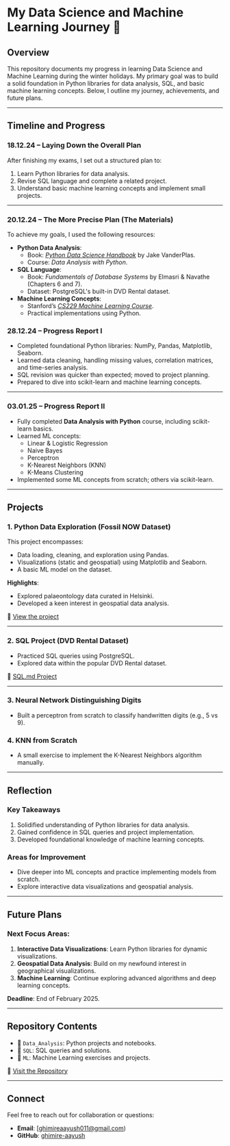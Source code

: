# My Data Science and Machine Learning Journey 🌟

## Overview
This repository documents my progress in learning Data Science and Machine Learning during the winter holidays. My primary goal was to build a solid foundation in Python libraries for data analysis, SQL, and basic machine learning concepts. Below, I outline my journey, achievements, and future plans.

---

## Timeline and Progress

### **18.12.24 – Laying Down the Overall Plan**
After finishing my exams, I set out a structured plan to:
1. Learn Python libraries for data analysis.
2. Revise SQL language and complete a related project.
3. Understand basic machine learning concepts and implement small projects.

---

### **20.12.24 – The More Precise Plan (The Materials)**

To achieve my goals, I used the following resources:
- **Python Data Analysis**: 
  - Book: *[Python Data Science Handbook](https://jakevdp.github.io/PythonDataScienceHandbook/)* by Jake VanderPlas.
  - Course: *Data Analysis with Python*.
- **SQL Language**: 
  - Book: *Fundamentals of Database Systems* by Elmasri & Navathe (Chapters 6 and 7).
  - Dataset: PostgreSQL's built-in DVD Rental dataset.
- **Machine Learning Concepts**: 
  - Stanford’s *[CS229 Machine Learning Course](https://cs229.stanford.edu/)*.
  - Practical implementations using Python.

### **28.12.24 – Progress Report I**
- Completed foundational Python libraries: NumPy, Pandas, Matplotlib, Seaborn.
- Learned data cleaning, handling missing values, correlation matrices, and time-series analysis.
- SQL revision was quicker than expected; moved to project planning.
- Prepared to dive into scikit-learn and machine learning concepts.

---

### **03.01.25 – Progress Report II**
- Fully completed **Data Analysis with Python** course, including scikit-learn basics.
- Learned ML concepts:
  - Linear & Logistic Regression
  - Naive Bayes
  - Perceptron
  - K-Nearest Neighbors (KNN)
  - K-Means Clustering
- Implemented some ML concepts from scratch; others via scikit-learn.

---

## Projects

### **1. Python Data Exploration (Fossil NOW Dataset)**
This project encompasses:
- Data loading, cleaning, and exploration using Pandas.
- Visualizations (static and geospatial) using Matplotlib and Seaborn.
- A basic ML model on the dataset.

**Highlights**:
- Explored palaeontology data curated in Helsinki.
- Developed a keen interest in geospatial data analysis.

🔗 [View the project](https://github.com/ghimire-aayush/The-Start)

---

### **2. SQL Project (DVD Rental Dataset)**
- Practiced SQL queries using PostgreSQL.
- Explored data within the popular DVD Rental dataset.

🔗 [SQL.md Project](https://github.com/ghimire-aayush/The-Start)

---

### **3. Neural Network Distinguishing Digits**
- Built a perceptron from scratch to classify handwritten digits (e.g., 5 vs 9).

### **4. KNN from Scratch**
- A small exercise to implement the K-Nearest Neighbors algorithm manually.

---

## Reflection

### **Key Takeaways**
1. Solidified understanding of Python libraries for data analysis.
2. Gained confidence in SQL queries and project implementation.
3. Developed foundational knowledge of machine learning concepts.

### **Areas for Improvement**
- Dive deeper into ML concepts and practice implementing models from scratch.
- Explore interactive data visualizations and geospatial analysis.

---

## Future Plans

### **Next Focus Areas**:
1. **Interactive Data Visualizations**: Learn Python libraries for dynamic visualizations.
2. **Geospatial Data Analysis**: Build on my newfound interest in geographical visualizations.
3. **Machine Learning**: Continue exploring advanced algorithms and deep learning concepts.

**Deadline**: End of February 2025.

---

## Repository Contents
- 📂 `Data_Analysis`: Python projects and notebooks.
- 📂 `SQL`: SQL queries and solutions.
- 📂 `ML`: Machine Learning exercises and projects.

🔗 [Visit the Repository](https://github.com/ghimire-aayush/The-Start)

---

## Connect
Feel free to reach out for collaboration or questions:
- **Email**: [ghimireaayush011@gmail.com)
- **GitHub**: [ghimire-aayush](https://github.com/ghimire-aayush)
